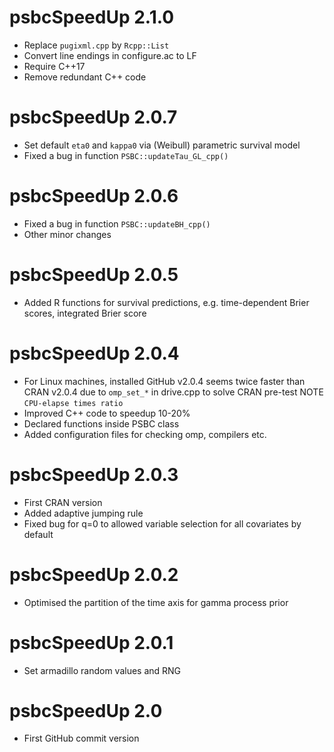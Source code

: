 # psbcSpeedUp 2.1.0

* Replace `pugixml.cpp` by `Rcpp::List`
* Convert line endings in configure.ac to LF
* Require C++17
* Remove redundant C++ code

# psbcSpeedUp 2.0.7

* Set default `eta0` and `kappa0` via (Weibull) parametric survival model
* Fixed a bug in function `PSBC::updateTau_GL_cpp()`

# psbcSpeedUp 2.0.6

* Fixed a bug in function `PSBC::updateBH_cpp()`
* Other minor changes

# psbcSpeedUp 2.0.5

* Added R functions for survival predictions, e.g. time-dependent Brier scores, integrated Brier score

# psbcSpeedUp 2.0.4

* For Linux machines, installed GitHub v2.0.4 seems twice faster than CRAN v2.0.4 due to `omp_set_*` in drive.cpp to solve CRAN pre-test NOTE `CPU-elapse times ratio`
* Improved C++ code to speedup 10-20%
* Declared functions inside PSBC class
* Added configuration files for checking omp, compilers etc.

# psbcSpeedUp 2.0.3

* First CRAN version
* Added adaptive jumping rule
* Fixed bug for q=0 to allowed variable selection for all covariates by default

# psbcSpeedUp 2.0.2

* Optimised the partition of the time axis for gamma process prior

# psbcSpeedUp 2.0.1

* Set armadillo random values and RNG

# psbcSpeedUp 2.0

* First GitHub commit version
